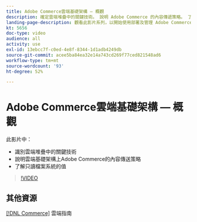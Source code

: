 ```yaml
---
title: Adobe Commerce雲端基礎架構 — 概觀
description: 確定雲端堆疊中的關鍵技術。 說明 Adobe Commerce 的內容傳遞策略。 了解唯讀檔案系統的價值。
landing-page-description: 觀看此影片系列，以開始使用部署及管理 Adobe Commerce 所用的雲端基礎結構。
kt: 5656
doc-type: video
audience: all
activity: use
exl-id: 13ebcc7f-c0ed-4e8f-8344-1d1adb4249db
source-git-commit: acee5ba84ea32e14a743cd269f77ced821548ad6
workflow-type: tm+mt
source-wordcount: '93'
ht-degree: 52%

---
```


# Adobe Commerce雲端基礎架構 — 概觀

此影片中：

- 識別雲端堆疊中的關鍵技&#x200B;術
- 說明雲端基礎架構上Adobe Commerce的內容傳送策略
- 了解只讀檔案系統的值

>[!VIDEO](https://video.tv.adobe.com/v/35298?quality=12&learn=on)

## 其他資源

[ [!DNL Commerce]](https://devdocs.magento.com/cloud/bk-cloud.html) 雲端指南
